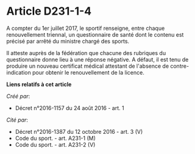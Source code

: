 # Article D231-1-4

A compter du 1er juillet 2017, le sportif renseigne, entre chaque renouvellement triennal, un questionnaire de santé dont le
contenu est précisé par arrêté du ministre chargé des sports. 

Il atteste auprès de la fédération que chacune des rubriques du questionnaire donne lieu à une réponse négative. A défaut, il
est tenu de produire un nouveau certificat médical attestant de l'absence de contre-indication pour obtenir le renouvellement
de la licence.

**Liens relatifs à cet article**

_Créé par_:

  - Décret n°2016-1157 du 24 août 2016 - art. 1

_Cité par_:

  - Décret n°2016-1387 du 12 octobre 2016 - art. 3 (V)
  - Code du sport. - art. A231-1 (M)
  - Code du sport. - art. A231-2 (V)
